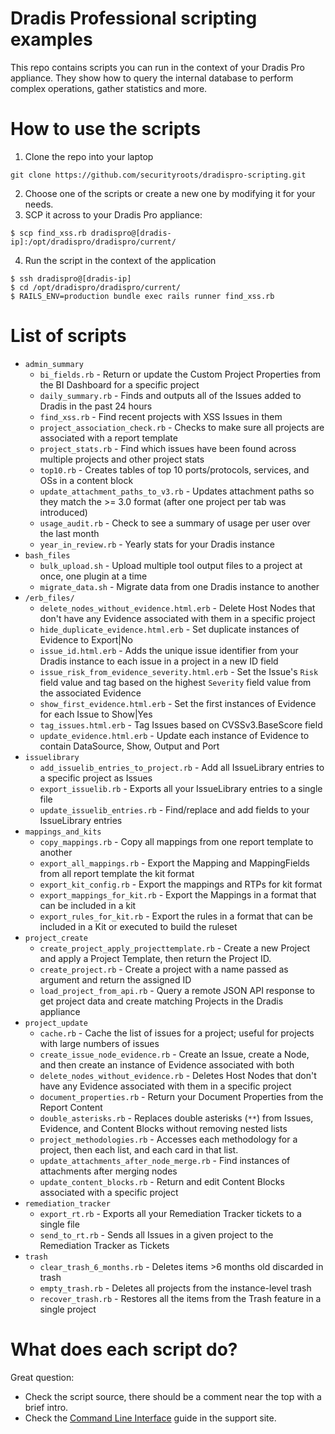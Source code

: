 # Dradis Professional scripting examples

This repo contains scripts you can run in the context of your Dradis Pro appliance. They show how to query the internal database to perform complex operations, gather statistics and more.


# How to use the scripts

1. Clone the repo into your laptop

```
git clone https://github.com/securityroots/dradispro-scripting.git
```

2. Choose one of the scripts or create a new one by modifying it for your needs.
3. SCP it across to your Dradis Pro appliance:

```
$ scp find_xss.rb dradispro@[dradis-ip]:/opt/dradispro/dradispro/current/
```

4. Run the script in the context of the application

```
$ ssh dradispro@[dradis-ip]
$ cd /opt/dradispro/dradispro/current/
$ RAILS_ENV=production bundle exec rails runner find_xss.rb
```

# List of scripts

* `admin_summary`
    * `bi_fields.rb` - Return or update the Custom Project Properties from the BI Dashboard for a specific project
    * `daily_summary.rb` - Finds and outputs all of the Issues added to Dradis in the past 24 hours
    * `find_xss.rb` - Find recent projects with XSS Issues in them
    * `project_association_check.rb` - Checks to make sure all projects are associated with a report template
    * `project_stats.rb` - Find which issues have been found across multiple projects and other project stats
    * `top10.rb` - Creates tables of top 10 ports/protocols, services, and OSs in a content block
    * `update_attachment_paths_to_v3.rb` - Updates attachment paths so they match the >= 3.0 format (after one project per tab was introduced)
    * `usage_audit.rb` - Check to see a summary of usage per user over the last month
    * `year_in_review.rb` - Yearly stats for your Dradis instance
* `bash_files`
    * `bulk_upload.sh` - Upload multiple tool output files to a project at once, one plugin at a time
    * `migrate_data.sh` - Migrate data from one Dradis instance to another
* `/erb_files/`
    * `delete_nodes_without_evidence.html.erb` - Delete Host Nodes that don't have any Evidence associated with them in a specific project
    * `hide_duplicate_evidence.html.erb` - Set duplicate instances of Evidence to Export|No
    * `issue_id.html.erb` - Adds the unique issue identifier from your Dradis instance to each issue in a project in a new ID field
    * `issue_risk_from_evidence_severity.html.erb` - Set the Issue's `Risk` field value and tag based on the highest `Severity` field value from the associated Evidence
    * `show_first_evidence.html.erb` - Set the first instances of Evidence for each Issue to Show|Yes
    * `tag_issues.html.erb` - Tag Issues based on CVSSv3.BaseScore field
    * `update_evidence.html.erb` - Update each instance of Evidence to contain DataSource, Show, Output and Port
* `issuelibrary`
    * `add_issuelib_entries_to_project.rb` - Add all IssueLibrary entries to a specific project as Issues
    * `export_issuelib.rb` - Exports all your IssueLibrary entries to a single file
    * `update_issuelib_entries.rb` - Find/replace and add fields to your IssueLibrary entries
* `mappings_and_kits`
    * `copy_mappings.rb` - Copy all mappings from one report template to another
    * `export_all_mappings.rb` - Export the Mapping and MappingFields from all report template the kit format
    * `export_kit_config.rb` - Export the mappings and RTPs for kit format
    * `export_mappings_for_kit.rb` - Export the Mappings in a format that can be included in a kit
    * `export_rules_for_kit.rb` - Export the rules in a format that can be included in a Kit or executed to build the ruleset
* `project_create`
    * `create_project_apply_projecttemplate.rb` - Create a new Project and apply a Project Template, then return the Project ID.
    * `create_project.rb` - Create a project with a name passed as argument and return the assigned ID
    * `load_project_from_api.rb` - Query a remote JSON API response to get project data and create matching Projects in the Dradis appliance
* `project_update`
    * `cache.rb` - Cache the list of issues for a project; useful for projects with large numbers of issues
    * `create_issue_node_evidence.rb` - Create an Issue, create a Node, and then create an instance of Evidence associated with both
    * `delete_nodes_without_evidence.rb` - Deletes Host Nodes that don't have any Evidence associated with them in a specific project
    * `document_properties.rb` - Return your Document Properties from the Report Content
    * `double_asterisks.rb` - Replaces double asterisks (`**`) from Issues, Evidence, and Content Blocks without removing nested lists
    * `project_methodologies.rb` - Accesses each methodology for a project, then each list, and each card in that list. 
    * `update_attachments_after_node_merge.rb` - Find instances of attachments after merging nodes
    * `update_content_blocks.rb` - Return and edit Content Blocks associated with a specific project
* `remediation_tracker`
    * `export_rt.rb` - Exports all your Remediation Tracker tickets to a single file
    * `send_to_rt.rb` - Sends all Issues in a given project to the Remediation Tracker as Tickets
* `trash`
    * `clear_trash_6_months.rb` - Deletes items >6 months old discarded in trash
    * `empty_trash.rb` - Deletes all projects from the instance-level trash
    * `recover_trash.rb` - Restores all the items from the Trash feature in a single project


# What does each script do?

Great question:

* Check the script source, there should be a comment near the top with a brief intro.
* Check the [Command Line Interface](http://securityroots.com/dradispro/support/guides/command_line/) guide in the support site.
